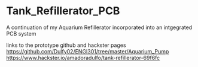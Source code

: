# Tank_Refillerator_PCB
A continuation of my Aquarium Refillerator incorporated into an intgegrated PCB system

links to the prototype github and hackster pages
  https://github.com/Dulfy02/ENGI301/tree/master/Aquarium_Pump
  https://www.hackster.io/amadoradulfo/tank-refillerator-69f6fc

